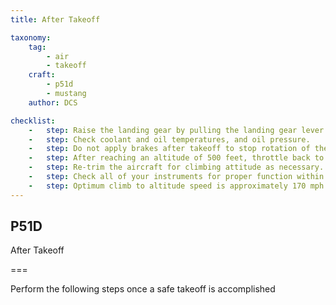 ```yaml
---
title: After Takeoff 

taxonomy:
    tag:
        - air
        - takeoff
    craft:
        - p51d
        - mustang
    author: DCS

checklist:
    -   step: Raise the landing gear by pulling the landing gear lever inward and up. Be sure the lever catches in the up position. In a minimum-run takeoff, raise the flaps when altitude is at least 200 feet, a sufficient airspeed has been attained and all obstacles have been cleared.
    -   step: Check coolant and oil temperatures, and oil pressure. 
    -   step: Do not apply brakes after takeoff to stop rotation of the wheels to prevent the brake disks from seizing. 
    -   step: After reaching an altitude of 500 feet, throttle back to 46” of manifold at 2700 RPM.
    -   step: Re-trim the aircraft for climbing attitude as necessary.
    -   step: Check all of your instruments for proper function within normal parameters. In doing so, be sure to check the ammeter indicator showing proper charging from the generator. Immediately after takeoff, the rate of charge should not exceed 100 amps, dropping back to the normal 50 amps or less after 5 minutes of operation. If the charge does not reduce, turn the generator disconnect switch to OFF and return to the airfield. Also check the hydraulic pressure to read approximately 1000 PSI after the landing gear has been retracted. 
    -   step: Optimum climb to altitude speed is approximately 170 mph. 
---
```


## P51D 
After Takeoff  

===

Perform the following steps once a safe takeoff is accomplished
